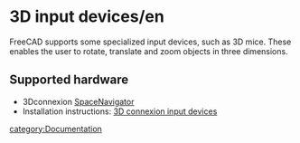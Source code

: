 # 3D input devices/en
 FreeCAD supports some specialized input devices, such as 3D mice. These enables the user to rotate, translate and zoom objects in three dimensions.

## Supported hardware 

-   3Dconnexion [SpaceNavigator](http://www.3dconnexion.com/products/spacenavigator.html)
-   Installation instructions: [3D connexion input devices](3Dconnexion_input_devices.md)

[category:Documentation](category:Documentation.md)
